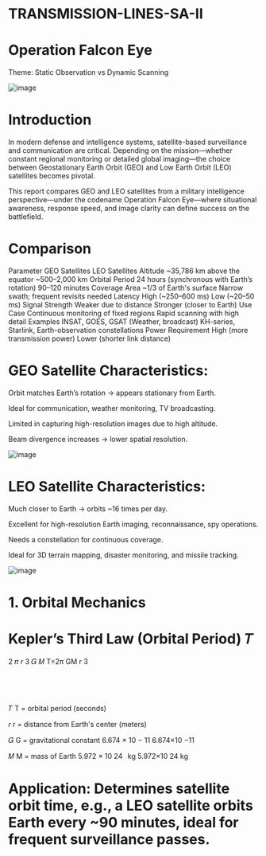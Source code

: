 # TRANSMISSION-LINES-SA-II

# Operation Falcon Eye

Theme: Static Observation vs Dynamic Scanning

![image](https://github.com/user-attachments/assets/2b3eb6b0-aedf-4309-9ea9-9ada8885260e)

# Introduction
In modern defense and intelligence systems, satellite-based surveillance and communication are critical. Depending on the mission—whether constant regional monitoring or detailed global imaging—the choice between Geostationary Earth Orbit (GEO) and Low Earth Orbit (LEO) satellites becomes pivotal.

This report compares GEO and LEO satellites from a military intelligence perspective—under the codename Operation Falcon Eye—where situational awareness, response speed, and image clarity can define success on the battlefield.


# Comparison 
Parameter	GEO Satellites	LEO Satellites
Altitude	~35,786 km above the equator	~500–2,000 km
Orbital Period	24 hours (synchronous with Earth’s rotation)	90–120 minutes
Coverage Area	~1/3 of Earth's surface	Narrow swath; frequent revisits needed
Latency	High (~250–600 ms)	Low (~20–50 ms)
Signal Strength	Weaker due to distance	Stronger (closer to Earth)
Use Case	Continuous monitoring of fixed regions	Rapid scanning with high detail
Examples	INSAT, GOES, GSAT (Weather, broadcast)	KH-series, Starlink, Earth-observation constellations
Power Requirement	High (more transmission power)	Lower (shorter link distance)


 # GEO Satellite Characteristics:
Orbit matches Earth’s rotation → appears stationary from Earth.

Ideal for communication, weather monitoring, TV broadcasting.

Limited in capturing high-resolution images due to high altitude.

Beam divergence increases → lower spatial resolution.

![image](https://github.com/user-attachments/assets/c035d69a-fe75-4a3e-ac80-6c4038495f84)


# LEO Satellite Characteristics:
Much closer to Earth → orbits ~16 times per day.

Excellent for high-resolution Earth imaging, reconnaissance, spy operations.

Needs a constellation for continuous coverage.

Ideal for 3D terrain mapping, disaster monitoring, and missile tracking.

![image](https://github.com/user-attachments/assets/8dcb6323-0403-4044-a2df-4991a6a7bf76)

# 1. Orbital Mechanics
Kepler’s Third Law (Orbital Period)
𝑇
=
2
𝜋
𝑟
3
𝐺
𝑀
T=2π 
GM
r 
3
 
​
 
​
 
𝑇
T = orbital period (seconds)

𝑟
r = distance from Earth's center (meters)

𝐺
G = gravitational constant 
6.674
×
10
−
11
6.674×10 
−11
 

𝑀
M = mass of Earth 
5.972
×
10
24
 
kg
5.972×10 
24
 kg

# Application: Determines satellite orbit time, e.g., a LEO satellite orbits Earth every ~90 minutes, ideal for frequent surveillance passes.




